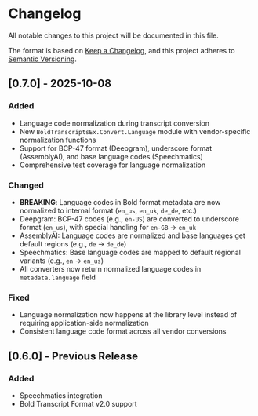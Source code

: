 # Changelog

All notable changes to this project will be documented in this file.

The format is based on [Keep a Changelog](https://keepachangelog.com/en/1.0.0/),
and this project adheres to [Semantic Versioning](https://semver.org/spec/v2.0.0.html).

## [0.7.0] - 2025-10-08

### Added
- Language code normalization during transcript conversion
- New `BoldTranscriptsEx.Convert.Language` module with vendor-specific normalization functions
- Support for BCP-47 format (Deepgram), underscore format (AssemblyAI), and base language codes (Speechmatics)
- Comprehensive test coverage for language normalization

### Changed
- **BREAKING**: Language codes in Bold format metadata are now normalized to internal format (`en_us`, `en_uk`, `de_de`, etc.)
- Deepgram: BCP-47 codes (e.g., `en-US`) are converted to underscore format (`en_us`), with special handling for `en-GB` → `en_uk`
- AssemblyAI: Language codes are normalized and base languages get default regions (e.g., `de` → `de_de`)
- Speechmatics: Base language codes are mapped to default regional variants (e.g., `en` → `en_us`)
- All converters now return normalized language codes in `metadata.language` field

### Fixed
- Language normalization now happens at the library level instead of requiring application-side normalization
- Consistent language code format across all vendor conversions

## [0.6.0] - Previous Release

### Added
- Speechmatics integration
- Bold Transcript Format v2.0 support
